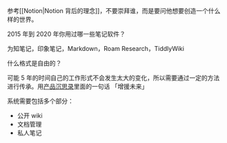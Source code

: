 参考[[Notion|Notion 背后的理念]]，不要崇拜谁，而是要问他想要创造一个什么样的世界。

2015 年到 2020 年你用过哪一些笔记软件？

为知笔记，印象笔记，Markdown，Roam Research，TiddlyWiki

什么格式是自由的？

可能 5 年的时间自己的工作形式不会发生太大的变化，所以需要通过一定的方法进行传承。用[产品沉思录](https://wiki.xiang578.com/#%E4%BA%A7%E5%93%81%E6%B2%89%E6%80%9D%E5%BD%95)里面的一句话 「增援未来」

系统需要包括多个部分：

-   公开 wiki
-   文档管理
-   私人笔记
